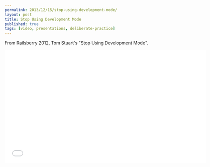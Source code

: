 ```yaml
---
permalink: 2013/12/15/stop-using-development-mode/
layout: post
title: Stop Using Development Mode
published: true
tags: [video, presentations, deliberate-practice]
---
```


From Railsberry 2012, Tom Stuart's "Stop Using Development Mode".

<iframe width="640" height="360" src="//www.youtube.com/embed/TQrEKwb5lR0?feature=player_detailpage" frameborder="0" allowfullscreen></iframe>
